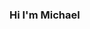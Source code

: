 ### Hi I'm Michael

<!--

- 📈 I’m currently working in Elite Football. I am also completing my PhD at Middlesex University
-->
